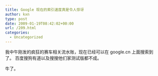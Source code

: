 ```yaml
---
title: Google 现在的索引速度真是令人惊讶
author: kxn
type: post
date: 2009-01-19T08:42:02+00:00
url: /209.html
categories:
  - Uncategorized
---
```


我中午刚发的疯狂的赛车相关流水账，现在已经可以在 google.cn 上面搜索到了。 百度搜狗有道以及搜搜他们家测试版都不成。

牛了。

